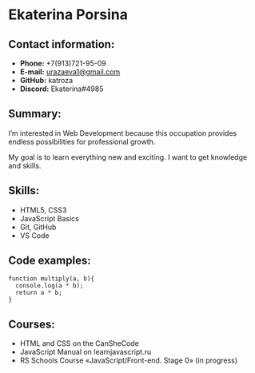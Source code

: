 # Ekaterina Porsina 

## Contact information:

* **Phone:** +7(913)721-95-09
* **E-mail:** urazaeva1@gmail.com
* **GitHub:** katroza
* **Discord:** Ekaterina#4985

## Summary:

I’m interested in Web Development because this occupation provides endless possibilities for professional growth. 

My goal is to learn everything new and exciting. 
I want to get knowledge and skills.

## Skills:

* HTML5, CSS3 
* JavaScript Basics
* Git, GitHub
* VS Code

## Code examples:

``` 
function multiply(a, b){
  console.log(a * b);
  return a * b;
}
```

## Courses:

* HTML and CSS on the CanSheCode 
* JavaScript Manual on learnjavascript.ru 
* RS Schools Course «JavaScript/Front-end. Stage 0» (in progress)


